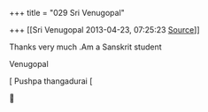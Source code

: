 +++
title = "029 Sri Venugopal"

+++
[[Sri Venugopal	2013-04-23, 07:25:23 [Source](https://groups.google.com/g/samskrita/c/L9l7Tww6fXQ)]]



Thanks very much .Am a Sanskrit student

Venugopal

\[ Pushpa thangadurai \[  
  



